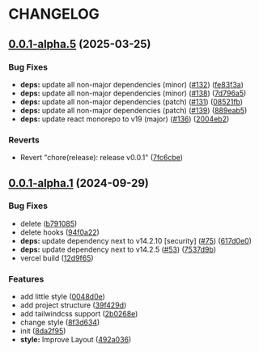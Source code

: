 # CHANGELOG

## [0.0.1-alpha.5](https://github.com/Zach677/TechTrek/compare/v0.0.1-alpha.1...v0.0.1-alpha.5) (2025-03-25)


### Bug Fixes

* **deps:** update all non-major dependencies (minor) ([#132](https://github.com/Zach677/TechTrek/issues/132)) ([fe83f3a](https://github.com/Zach677/TechTrek/commit/fe83f3a992154b0345d09bda8c884378ca5fa916))
* **deps:** update all non-major dependencies (minor) ([#138](https://github.com/Zach677/TechTrek/issues/138)) ([7d796a5](https://github.com/Zach677/TechTrek/commit/7d796a5a4719337332ba30cf3fec2887b576ac09))
* **deps:** update all non-major dependencies (patch) ([#131](https://github.com/Zach677/TechTrek/issues/131)) ([08521fb](https://github.com/Zach677/TechTrek/commit/08521fb3249330412e8bf05aef4da4eb22b0cdce))
* **deps:** update all non-major dependencies (patch) ([#139](https://github.com/Zach677/TechTrek/issues/139)) ([889eab5](https://github.com/Zach677/TechTrek/commit/889eab5fbe5bca97cd445bb1ecf7d355060a77b2))
* **deps:** update react monorepo to v19 (major) ([#136](https://github.com/Zach677/TechTrek/issues/136)) ([2004eb2](https://github.com/Zach677/TechTrek/commit/2004eb22460e2d6b52eb4800d895686297ba2f67))


### Reverts

* Revert "chore(release): release v0.0.1" ([7fc6cbe](https://github.com/Zach677/TechTrek/commit/7fc6cbea2c6a66c11820abb922d9ab51834c4d58))



## [0.0.1-alpha.1](https://github.com/Zach677/TechTrek/compare/39f429d9cf158453734d1d0c31d03bbf20f86d8a...v0.0.1-alpha.1) (2024-09-29)


### Bug Fixes

* delete ([b791085](https://github.com/Zach677/TechTrek/commit/b791085c56a7b914f310b9f612f0bcd64d98500c))
* delete hooks ([94f0a22](https://github.com/Zach677/TechTrek/commit/94f0a22f627397b784b7151d19d43c21b264d169))
* **deps:** update dependency next to v14.2.10 [security] ([#75](https://github.com/Zach677/TechTrek/issues/75)) ([617d0e0](https://github.com/Zach677/TechTrek/commit/617d0e0987827bc47fbd52a4390d3159241c3325))
* **deps:** update dependency next to v14.2.5 ([#53](https://github.com/Zach677/TechTrek/issues/53)) ([7537d9b](https://github.com/Zach677/TechTrek/commit/7537d9b8d1e8e4c0004cd71589436ae97de6528b))
* vercel build ([12d9f65](https://github.com/Zach677/TechTrek/commit/12d9f65dd83ed46bd1132ef1885c1979d2d844e4))


### Features

* add little style ([0048d0e](https://github.com/Zach677/TechTrek/commit/0048d0e3f4937dc8abf88adb3055211f4f89531d))
* add project structure ([39f429d](https://github.com/Zach677/TechTrek/commit/39f429d9cf158453734d1d0c31d03bbf20f86d8a))
* add tailwindcss support ([2b0268e](https://github.com/Zach677/TechTrek/commit/2b0268eca4674b641b5143badddfbccc81cee1b4))
* change style ([8f3d634](https://github.com/Zach677/TechTrek/commit/8f3d6348c4d4dc7c358dd727d49ff76ce615d587))
* init ([8da2f95](https://github.com/Zach677/TechTrek/commit/8da2f957b0d0c9d9dcace0dbe33129d93c6a936c))
* **style:** Improve Layout ([492a036](https://github.com/Zach677/TechTrek/commit/492a036fbe7bc786585d535c8a8017f496a9f3f1))



